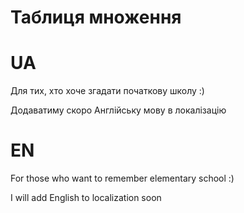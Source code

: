 # Таблиця множення

# UA 
Для тих, хто хоче згадати початкову школу :)

Додаватиму скоро Англійську мову в локалізацію

# EN
For those who want to remember elementary school :)

I will add English to localization soon
